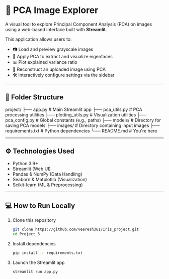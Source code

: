 # 🧠 PCA Image Explorer

A visual tool to explore Principal Component Analysis (PCA) on images using a web-based interface built with **Streamlit**.

This application allows users to:

- 📷 Load and preview grayscale images
- 🧬 Apply PCA to extract and visualize eigenfaces
- 📊 Plot explained variance ratio
- 🔁 Reconstruct an uploaded image using PCA
- 🛠 Interactively configure settings via the sidebar

---

## 📁 Folder Structure
project/
├── app.py # Main Streamlit app
├── pca_utils.py # PCA processing utilities
├── plotting_utils.py # Visualization utilities
├── pca_config.py # Global constants (e.g., paths)
├── models/ # Directory for saving PCA models
├── images/ # Directory containing input images
├── requirements.txt # Python dependencies
└── README.md # You're here

---

## ⚙️ Technologies Used

- Python 3.9+
- Streamlit (Web UI)
- Pandas & NumPy (Data Handling)
- Seaborn & Matplotlib (Visualization)
- Scikit-learn (ML & Preprocessing)

---

## 💻 How to Run Locally

1. Clone this repository
    ```bash
    git clone https://github.com/veeresh361/Iris_project.git
    cd Project_3
    ```

2. Install dependencies
    ```bash
    pip install -r requirements.txt
    ```

3. Launch the Streamlit app
    ```bash
    streamlit run app.py
